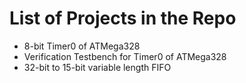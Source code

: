 List of Projects in the Repo
==============================

* 8-bit Timer0 of ATMega328
* Verification Testbench for Timer0 of ATMega328
* 32-bit to 15-bit variable length FIFO

